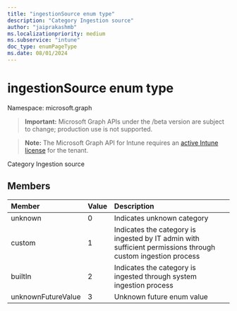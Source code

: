 ```yaml
---
title: "ingestionSource enum type"
description: "Category Ingestion source"
author: "jaiprakashmb"
ms.localizationpriority: medium
ms.subservice: "intune"
doc_type: enumPageType
ms.date: 08/01/2024
---
```


# ingestionSource enum type

Namespace: microsoft.graph

> **Important:** Microsoft Graph APIs under the /beta version are subject to change; production use is not supported.

> **Note:** The Microsoft Graph API for Intune requires an [active Intune license](https://go.microsoft.com/fwlink/?linkid=839381) for the tenant.

Category Ingestion source

## Members
|Member|Value|Description|
|:---|:---|:---|
|unknown|0|Indicates unknown category|
|custom|1|Indicates the category is ingested by IT admin with sufficient permissions through custom ingestion process|
|builtIn|2|Indicates the category is ingested through system ingestion process|
|unknownFutureValue|3|Unknown future enum value|
